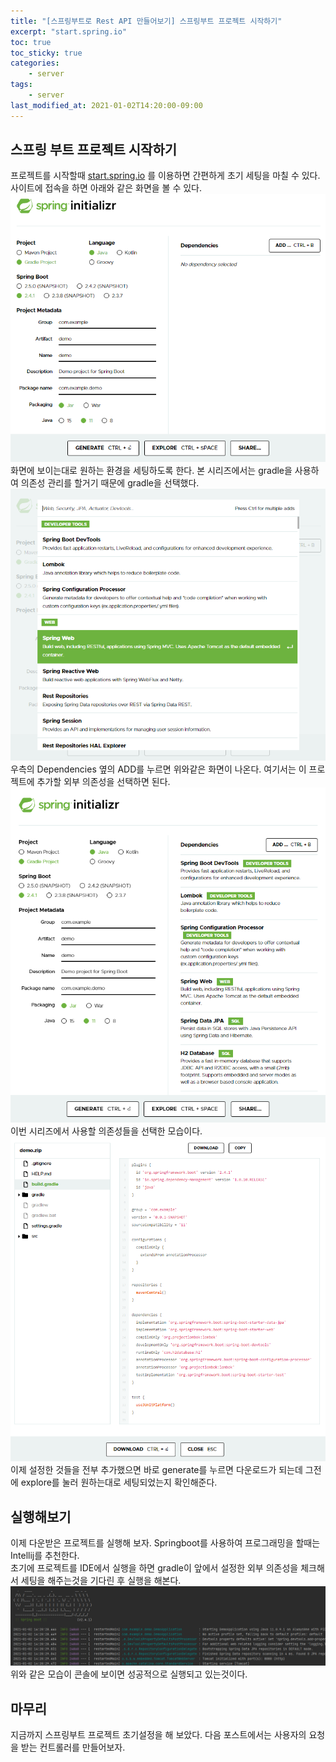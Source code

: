 ```yaml
---
title: "[스프링부트로 Rest API 만들어보기] 스프링부트 프로젝트 시작하기"
excerpt: "start.spring.io"
toc: true
toc_sticky: true
categories:
    - server
tags:
    - server
last_modified_at: 2021-01-02T14:20:00-09:00
---
```

## 스프링 부트 프로젝트 시작하기
프로젝트를 시작할때 [start.spring.io](https://spring.io/quickstart) 를 이용하면 간편하게 초기 세팅을 마칠 수 있다.
사이트에 접속을 하면 아래와 같은 화면을 볼 수 있다.   
![메인 페이지](https://raw.githubusercontent.com/always0ne/always0ne.github.io/master/_posts/springboot/images/start1.PNG)  
화면에 보이는대로 원하는 환경을 세팅하도록 한다. 본 시리즈에서는 gradle을 사용하여 의존성 관리를 할거기 때문에 gradle을 선택했다.  
![의존성 선택](https://raw.githubusercontent.com/always0ne/always0ne.github.io/master/_posts/springboot/images/start2.PNG)  
우측의 Dependencies 옆의 ADD를 누르면 위와같은 화면이 나온다. 여기서는 이 프로젝트에 추가할 외부 의존성을 선택하면 된다.  
![선택한 의존성](https://raw.githubusercontent.com/always0ne/always0ne.github.io/master/_posts/springboot/images/start3.PNG)    
이번 시리즈에서 사용할 의존성들을 선택한 모습이다.   
![미리보기](https://raw.githubusercontent.com/always0ne/always0ne.github.io/master/_posts/springboot/images/start4.PNG)  
이제 설정한 것들을 전부 추가했으면 바로 generate를 누르면 다운로드가 되는데 그전에 explore를 눌러 원하는대로 세팅되었는지 확인해준다.  

## 실행해보기
이제 다운받은 프로젝트를 실행해 보자.  Springboot를 사용하여 프로그래밍을 할때는 Intellij를 추천한다.  
초기에 프로젝트를 IDE에서 실행을 하면 gradle이 앞에서 설정한 외부 의존성을 체크해서 세팅을 해주는것을 기다린 후 실행을 해본다.  
![실행해 보기](https://raw.githubusercontent.com/always0ne/always0ne.github.io/master/_posts/springboot/images/start5.PNG)  
위와 같은 모습이 콘솔에 보이면 성공적으로 실행되고 있는것이다.

## 마무리
지금까지 스프링부트 프로젝트 초기설정을 해 보았다. 다음 포스트에서는 사용자의 요청을 받는 컨트롤러를 만들어보자.



